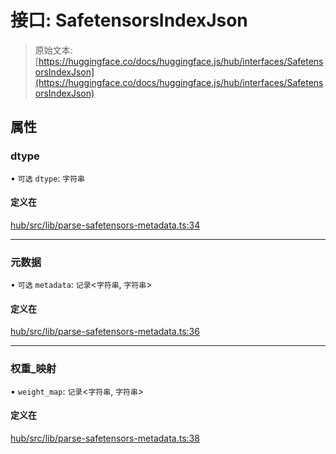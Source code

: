 # 接口: SafetensorsIndexJson

> 原始文本: [https://huggingface.co/docs/huggingface.js/hub/interfaces/SafetensorsIndexJson](https://huggingface.co/docs/huggingface.js/hub/interfaces/SafetensorsIndexJson)

## 属性

### dtype

• `可选` `dtype`: `字符串`

#### 定义在

[hub/src/lib/parse-safetensors-metadata.ts:34](https://github.com/huggingface/huggingface.js/blob/main/packages/hub/src/lib/parse-safetensors-metadata.ts#L34)

* * *

### 元数据

• `可选` `metadata`: `记录`<`字符串`, `字符串`>

#### 定义在

[hub/src/lib/parse-safetensors-metadata.ts:36](https://github.com/huggingface/huggingface.js/blob/main/packages/hub/src/lib/parse-safetensors-metadata.ts#L36)

* * *

### 权重_映射

• `weight_map`: `记录`<`字符串`, `字符串`>

#### 定义在

[hub/src/lib/parse-safetensors-metadata.ts:38](https://github.com/huggingface/huggingface.js/blob/main/packages/hub/src/lib/parse-safetensors-metadata.ts#L38)
